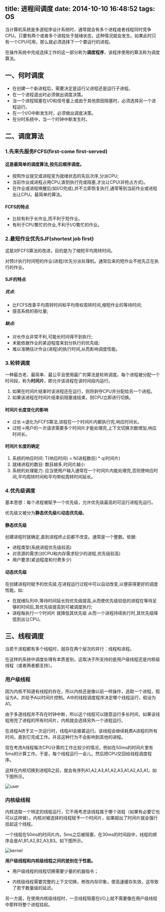 title: 进程间调度
date: 2014-10-10 16:48:52
tags: OS
---
当计算机系统是多道程序设计系统时，通常就会有多个进程或者线程同时竞争CPU。只要有两个或者多个进程处于就绪状态，这种情况就会发生。如果此时只有一个CPU可用，那么就必须选择下一个要运行的进程。  
<!-- more -->

在操作系统中完成选择工作的这一部分称为**调度程序**，该程序使用的算法称为调度算法。

## 一、何时调度
- 在创建一个新进程后，需要决定是运行父进程还是运行子进程。  
- 在一个进程退出时必须做出调度决策。  
- 当一个进程阻塞在I/O和信号量上或由于其他原因阻塞时，必须选择另一个进程运行。  
- 在一个I/O中断发生时，必须做出调度决策。  
- 在分时系统中，当一个时钟中断发生时。  

## 二、调度算法
### 1.先来先服务FCFS(first-come first-served)
#### 这是最简单的调度算法,按先后顺序调度。
- 按照作业提交或进程变为就绪状态的先后次序,分派CPU;
- 当前作业或进程占用CPU,直到执行完或阻塞,才出让CPU(非抢占方式)。
- 在作业或进程唤醒后(如I/O完成),并不立即恢复执行,通常等到当前作业或进程出让CPU。最简单的算法。  

#### FCFS的特点
- 比较有利于长作业,而不利于短作业。
- 有利于CPU繁忙的作业,不利于I/O繁忙的作业。


### 2.最短作业优先SJF(shortest job first)
这是对FCFS算法的改进，目的是为了缩短平均周转时间。  

对预计执行时间短的作业(进程)优先分派处理机。通常后来的短作业不抢先正在执行的作业。  

#### SJF的特点
##### 优点:
- 比FCFS改善平均周转时间和平均带权周转时间,缩短作业的等待时间;
- 提高系统的吞吐量;
##### 缺点:
- 对长作业非常不利,可能长时间得不到执行;
- 未能依据作业的紧迫程度来划分执行的优先级;
- 难以准确估计作业(进程)的执行时间,从而影响调度性能。


### 3.轮转调度
一种最古老、最简单、最公平且使用最广的算法是轮转调度。每个进程被分配一个时间段，称为**时间片**，即允许该进程在该时间段内运行。  

1. 如果在时间片结束时该进程还在运行，则将剥夺CPU并分配给另一个进程。  
2. 如果该进程在时间片结束前阻塞或结束，则CPU立即进行切换。  

#### 时间片长度变化的影响
- 过长->退化为FCFS算法,进程在一个时间片内都执行完,响应时间长。  
- 过短->用户的一次请求需要多个时间片才能处理完,上下文切换次数增加,响应时间长。  

#### 时间片长度的确定
1. 系统的响应时间: T(响应时间) = N(进程数目) * q(时间片)
2. 就绪进程的数目: 数目越多,时间片越小
3. 系统的处理能力: 应当使用户输入通常在一个时间片内能处理完,否则使响应时间,平均周转时间和平均带权周转时间延长。


### 4.优先级调度  
基本思想：每个进程被赋予一个优先级，允许优先级最高的可运行进程先运行。  

优先级又被分为**静态优先级**和**动态优先级**。  

#### 静态优先级
创建进程时就确定,直到进程终止前都不改变。通常是一个整数。依据:  
- 进程类型(系统进程优先级较高)
- 对资源的需求(对CPU和内存需求较少的进程,优先级较高)
- 用户要求(紧迫程度和付费多少)

#### 动态优先级  
在创建进程时赋予的优先级,在进程运行过程中可以自动改变,以便获得更好的调度性能。如:  
- 在就绪队列中,等待时间延长则优先级提高,从而使优先级较低的进程在等待足够的时间后,其优先级提高到可被调度执行;
- 进程每执行一个时间片 就降低其优先级 从而一个进程持续执行时,其优先级降低到出让CPU。


## 三、线程调度
当若干进程都有多个线程时，就存在两个层次的并行：线程和进程。  

在这样的系统中调度处理有本质差别，这取决于所支持的是用户级线程还是内核级线程（或者两者都支持）。  

### 用户级线程  
因为内核不知道有线程的存在，所以内核还是像以前一样操作，选取一个进程，假设为A，并给予A以时间片控制。A中的线程调度程序决定哪个线程运行，假设为A1。  

由于多道线程并不存在时钟中断，所以这个线程可以随意运行多长时间，如果该线程用完了进程的所有时间片，内核就会选择另外一个进程运行。  

在进程A终于又一次运行时，线程A1会接着运行。该线程会继续耗费A进程的所有时间，直到它完成工作。并且这种行为不会影响到其他的进程。  

现在考虑A线程每次CPU计算的工作比较少的情况，例如在50ms的时间片里有5ms的计算工作。于是，每个线程运行一会儿，然后把CPU交回给线程调度程序。  

这样在内核切换到进程B之前，就会有序列A1,A2,A3,A1,A2,A3,A1,A2,A3,A1。如下图所示。  

![user](/img/user-thread-schedule.png)

### 内核级线程 
内核选取一个特定的线程运行，它不用考虑该线程属于哪个进程（如果有必要它也可以这样做）。内核对被选择的线程赋予一个时间片，如果超出了时间片就会强行挂起这个线程。  

一个线程在50ms的时间片内，5ms之后被阻塞，在30ms的时间段中，线程的顺序会是A1,B1,A2,B2,A3,B3。如下图所示。  

![kernel](/img/kernel-thread-schedule.png)

**用户级线程和内核级线程之间的差别在于性能。**
- 用户级线程的线程切换需要少量的机器指令；

- 内核级线程需要完整的上下文切换，修改内存印象，使高速缓存失效，这导致了若干数量级的延迟。

另一方面，在使用内核级线程时，一旦线程阻塞在I/O上就不需要像在用户级线程中那样将整个进程挂起。  













